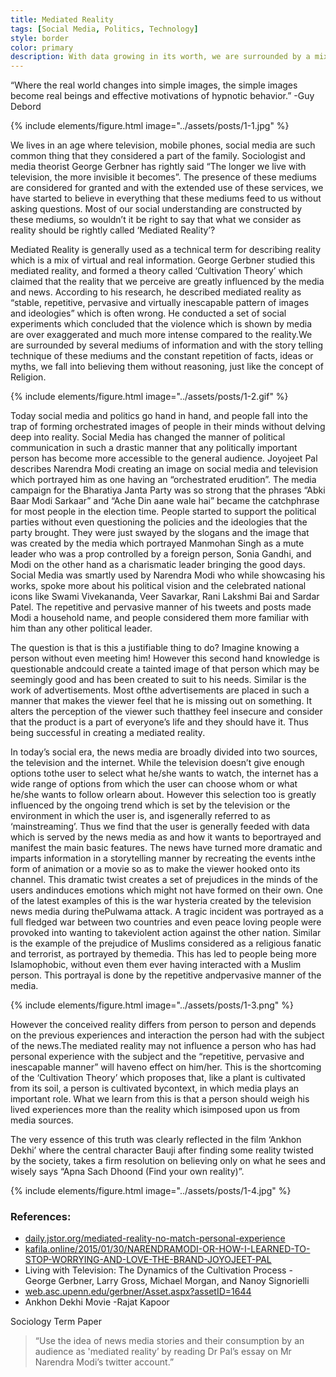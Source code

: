 ```yaml
---
title: Mediated Reality
tags: [Social Media, Politics, Technology]
style: border
color: primary
description: With data growing in its worth, we are surrounded by a mix of virtual and real information. What is real? Can the reality that we perceive be influenced?
---
```


“Where the real world changes into simple images, the simple images become real beings and effective motivations of hypnotic behavior.” -Guy Debord

{% include elements/figure.html image="../assets/posts/1-1.jpg" %}

We lives in an age where television, mobile phones, social media are such common thing that they considered a part of the family. Sociologist and media theorist George Gerbner has rightly said  “The longer we live with television, the more invisible it becomes”. The presence of these mediums are considered for granted and with the extended use of these services, we have started to believe in everything that these mediums feed to us without asking questions. Most of our social understanding are constructed by these mediums, so wouldn’t it be right to say that what we consider as reality should be rightly called ‘Mediated Reality’?

Mediated Reality is generally used as a technical term for describing reality which is a mix of virtual and real information. George Gerbner studied this mediated reality, and formed a theory called ‘Cultivation Theory’ which claimed that the reality that we perceive are greatly influenced by the media and news. According to his research, he described mediated reality as “stable, repetitive, pervasive and virtually inescapable pattern of images and ideologies” which is often wrong. He conducted a set of social experiments which concluded that the violence which is shown by media are over exaggerated and much more intense compared to the reality.We are surrounded by several mediums of information and with the story telling technique of these mediums and the constant repetition of facts, ideas or myths, we fall into believing them without reasoning, just like the concept of Religion. 

{% include elements/figure.html image="../assets/posts/1-2.gif" %}

Today social media and politics go hand in hand, and people fall into the trap of forming orchestrated images of people in their minds without delving deep into reality. Social Media has changed the manner of political communication in such a drastic manner that any politically important person has become more accessible to the general audience. Joyojeet Pal describes Narendra Modi creating an image on social media and television which portrayed him as one having an “orchestrated erudition”. The media campaign for the Bharatiya Janta Party was so strong that the phrases “Abki Baar Modi Sarkaar” and “Ache Din aane wale hai” became the catchphrase for most people in the election time. People started to support the political parties without even questioning the policies and the ideologies that the party brought. They were just swayed by the slogans and the image that was created by the media which portrayed Manmohan Singh as a mute leader who was a prop controlled by a foreign person, Sonia Gandhi, and Modi on the other hand as a charismatic leader bringing the good days. Social Media was smartly used by Narendra Modi who while showcasing his works, spoke more about his political vision and the celebrated national icons like Swami Vivekananda, Veer Savarkar, Rani Lakshmi Bai and Sardar Patel. The repetitive and pervasive manner of his tweets and posts made Modi a household name, and people considered them more familiar with him than any other political leader.

The question is that is this a justifiable thing to do? Imagine knowing a person without even meeting him! However this second hand knowledge is questionable andcould create a tainted image of that person which may be seemingly good and has been created to suit to his needs. Similar is the work of advertisements. Most ofthe advertisements are placed in such a manner that makes the viewer feel that he is missing out on something. It alters the perception of the viewer such thatthey feel insecure and consider that the product is a part of everyone’s life and they should have it. Thus being successful in creating a mediated reality.

In today’s social era, the news media are broadly divided into two sources, the television and the internet. While the television doesn’t give enough options tothe user to select what he/she wants to watch, the internet has a wide range of options from which the user can choose whom or what he/she wants to follow orlearn about. However this selection too is greatly influenced by the ongoing trend which is set by the television or the environment in which the user is, and isgenerally referred to as ‘mainstreaming’. Thus we find that the user is generally feeded with data which is served by the news media as and how it wants to beportrayed and manifest the main basic features. The news have turned more dramatic and imparts information in  a storytelling manner by recreating the events inthe form of animation or a movie so as to make the viewer hooked onto its channel. This dramatic twist creates a set of prejudices in the minds of the users andinduces emotions which might not have formed on their own. One of the latest examples of this is the war hysteria created by the television news media during thePulwama attack. A tragic incident was portrayed as a full fledged war between two countries and even peace loving people were provoked into wanting to takeviolent action against the other nation. Similar is the example of the prejudice of Muslims considered as a religious fanatic and terrorist, as portrayed by themedia. This has led to people being more Islamophobic, without even them ever having interacted with a Muslim person. This portrayal is done by the repetitive andpervasive manner of the media.

{% include elements/figure.html image="../assets/posts/1-3.png" %}

However the conceived reality differs from person to person and depends on the previous experiences and interaction the person had with the subject of the news.The mediated reality may not influence a person who has had personal experience with the subject and the “repetitive, pervasive and inescapable manner” will haveno effect on him/her. This is the shortcoming of the ‘Cultivation Theory’ which proposes that, like a plant is cultivated from its soil, a person is cultivated bycontext, in which media plays an important role. What we learn from this is that a person should weigh his lived experiences more than the reality which isimposed upon us from media sources.


The very essence of this truth was clearly reflected in the film ‘Ankhon Dekhi’ where the central character Bauji after finding some reality twisted by the society, takes a firm resolution on believing only on what he sees and wisely says “Apna Sach Dhoond (Find your own reality)”.

{% include elements/figure.html image="../assets/posts/1-4.jpg" %}

### References:
 - [daily.jstor.org/mediated-reality-no-match-personal-experience](https://daily.jstor.org/mediated-reality-no-match-personal-experience/)
 - [kafila.online/2015/01/30/NARENDRAMODI-OR-HOW-I-LEARNED-TO-STOP-WORRYING-AND-LOVE-THE-BRAND-JOYOJEET-PAL](https://kafila.online/2015/01/30/NARENDRAMODI-OR-HOW-I-LEARNED-TO-STOP-WORRYING-AND-LOVE-THE-BRAND-JOYOJEET-PAL/)
 - Living with Television: The Dynamics of the Cultivation Process - George Gerbner, Larry Gross, Michael Morgan, and Nanoy Signorielli
 - [web.asc.upenn.edu/gerbner/Asset.aspx?assetID=1644](http://web.asc.upenn.edu/gerbner/Asset.aspx?assetID=1644 )
 - Ankhon Dekhi Movie -Rajat Kapoor

Sociology Term Paper
>“Use the idea of news media stories and their consumption by an audience as 'mediated reality’ by reading Dr Pal’s essay on Mr Narendra Modi’s twitter account.”
